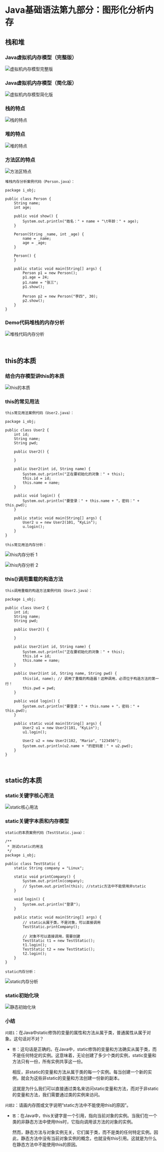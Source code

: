 # Java基础语法第九部分：图形化分析内存

## **栈和堆**

### Java虚拟机内存模型（完整版）

![虚拟机内存模型完整版](../images/4889b6bd21a18166db07aaf13caaffa0de8ffd0b21027b0ab13d6406a9a977ff.png)  

### Java虚拟机内存模型（简化版）

![虚拟机内存模型简化版](../images/7ad1c2b3f321e12f255b5d6c14a784fcf30c66c7a1052f2e9dd22a365b428a65.png)  

### 栈的特点

![栈的特点](../images/cb2fa6ef60628ea1f4c0a2e64c97b92d93cba8258908b22d68b797d24ff64d76.png)  

### 堆的特点

![堆的特点](../images/a684e6375048e54da74e6167da60e06e7cd66b0a6e0f1ac804f941c51a729052.png)  

### 方法区的特点

![方法区特点](../images/92c63ca3c55543401c52cca5a30749901f3de0bb3ebfa293ce0a4762a7b9dae1.png)  

`堆栈内存分析案例代码（Person.java）：`
```
package i_obj;

public class Person {
    String name;
    int age;

    public void show() {
        System.out.println("姓名：" + name + "\t年龄：" + age);
    }

    Person(String _name, int _age) {
        name = _name;
        age = _age;
    }

    Person() {
    }

    public static void main(String[] args) {
        Person p1 = new Person();
        p1.age = 24;
        p1.name = "张三";
        p1.show();

        Person p2 = new Person("李四", 30);
        p2.show();
    }
}
```

### Demo代码堆栈的内存分析

![堆栈代码内存分析](../images/ec7f3a40e4af13518f90c6e2c1763eefe81ce557e3c85bbc30f6918f668b9a92.png)  

<br>

## **this的本质**

### 结合内存模型讲this的本质

![this的本质](../images/b1c2e373361377c346483ca8bda0df8f66c159046eae6739a8155ae855574134.png)  

### this的常见用法

`this常见用法案例代码（User2.java）：`
```
package i_obj;

public class User2 {
    int id;
    String name;
    String pwd;

    public User2() {

    }

    public User2(int id, String name) {
        System.out.println("正在要初始化的对象：" + this);
        this.id = id;
        this.name = name;
    }

    public void login() {
        System.out.println("要登录：" + this.name + "，密码：" + this.pwd);
    }

    public static void main(String[] args) {
        User2 u = new User2(101, "KyLin");
        u.login();
    }
}
```

`this常见用法内存分析：`

![this内存分析 1](../images/ab110f521e211636bc3b9278c22b80a4b77f512834eb00f9f3faa3e0776b8cae.png)  

![this内存分析 2](../images/4c29968e069b03095158efdf2307124cd66a3964ab793e19c36d88bd14f85458.png)  

### this()调用重载的构造方法

`this调用重载的构造方法案例代码（User2.java）：`
```
package i_obj;

public class User2 {
    int id;
    String name;
    String pwd;

    public User2() {

    }

    public User2(int id, String name) {
        System.out.println("正在要初始化的对象：" + this);
        this.id = id;
        this.name = name;
    }

    public User2(int id, String name, String pwd) {
        this(id, name); // 调用了重载的构造器！这种调用，必须位于构造方法的第一行！
        this.pwd = pwd;
    }

    public void login() {
        System.out.println("要登录：" + this.name + "，密码：" + this.pwd);
    }

    public static void main(String[] args) {
        User2 u1 = new User2(101, "KyLin");
        u1.login();

        User2 u2 = new User2(102, "Mario", "123456");
        System.out.println(u2.name + "的密码是：" + u2.pwd);
    }
}
```

<br>

## **static的本质**

### static关键字核心用法

![static核心用法](../images/76bf6281f2e7b0bdae84d92d9f355a64c58162e49c67c3e011724c6d798d5cea.png)  

### static关键字本质和内存模型

`static的本质案例代码（TestStatic.java）：`
```
/**
 * 测试static的用法
 */
package i_obj;

public class TestStatic {
    static String company = "Linux";

    static void printCompany() {
        System.out.println(company);
        // System.out.println(this); //static方法中不能使用非static
    }

    void login() {
        System.out.println("登录");
    }

    public static void main(String[] args) {
        // static从属于类，不是对象，可以直接调用
        TestStatic.printCompany();

        // 对象不可以直接调用，需要创建
        TestStatic t1 = new TestStatic();
        t1.login();
        TestStatic t2 = new TestStatic();
        t2.login();
    }
}
```

`static内存分析：`

![static内存分析](../images/20cb0a5d9363715d31ef487b552aa0e9fcf32c57ad8b89e11e9aa4c487907ef9.png)  

### static初始化块

![静态初始化块](../images/1e46d81c238940f7a91f5f3207fe5eff89c6a2269a9b8fd472b6bc5627d7faf2.png)  

### 小结

`问题1`：在Java中static修饰的变量的属性和方法从属于类，普通属性从属于对象。这句话对不对？

- `答`：这句话是正确的。在Java中，static修饰的变量和方法确实从属于类，而不是任何特定的实例。这意味着，无论创建了多少个类的实例，static变量和方法只有一份，所有实例共享这一份。

    相反，非static的变量和方法从属于类的每一个实例。每当创建一个新的实例，就会为这些非static的变量和方法创建一份新的副本。

    这就是为什么我们可以直接通过类名来访问static变量和方法，而对于非static的变量和方法，我们需要通过类的实例来访问。

`问题2`：请画内存图或文字说明“static方法中不能使用this的原因”。

- `答`：在Java中，this关键字是一个引用，指向当前对象的实例。当我们在一个类的非静态方法中使用this时，它指向调用该方法的对象的实例。

    然而，静态方法与对象实例无关，它们属于类，而不是类的任何特定实例。因此，静态方法中没有当前对象实例的概念，也就没有this引用。这就是为什么在静态方法中不能使用this的原因。